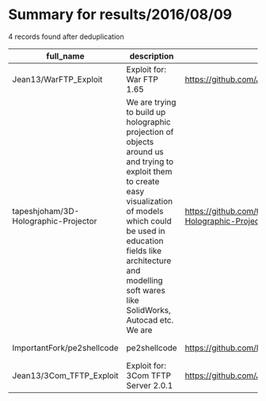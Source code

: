 
# Summary for results/2016/08/09
    
4 records found after deduplication

| full_name | description | html_url | matched_list | matched_count | pushed_at | size | stargazers_count | language | forks_count | vul_ids |
|--------------------------------------|-----------------------------------------------------------------------------------------------------------------------------------------------------------------------------------------------------------------------------------------------------------------|---------------------------------------------------------|----------------|-----------------|---------------------------|--------|--------------------|------------|---------------|-----------|
| Jean13/WarFTP_Exploit | Exploit for: War FTP 1.65 | https://github.com/Jean13/WarFTP_Exploit | ['exploit'] | 1 | 2016-08-09 18:56:06+00:00 | 14 | 1 | Python | 1 | [] |
| tapeshjoham/3D-Holographic-Projector | We are trying to build up holographic projection of objects around us and trying to exploit them to create easy visualization of models which could be used in education fields like architecture and modelling soft wares like SolidWorks, Autocad etc. We are | https://github.com/tapeshjoham/3D-Holographic-Projector | ['exploit'] | 1 | 2016-08-09 07:24:17+00:00 | 0 | 1 | | 0 | [] |
| ImportantFork/pe2shellcode | pe2shellcode | https://github.com/ImportantFork/pe2shellcode | ['shellcode'] | 1 | 2016-08-09 07:07:14+00:00 | 15190 | 1 | Python | 12 | [] |
| Jean13/3Com_TFTP_Exploit | Exploit for: 3Com TFTP Server 2.0.1 | https://github.com/Jean13/3Com_TFTP_Exploit | ['exploit'] | 1 | 2016-08-09 19:01:17+00:00 | 7 | 0 | Python | 0 | [] |
